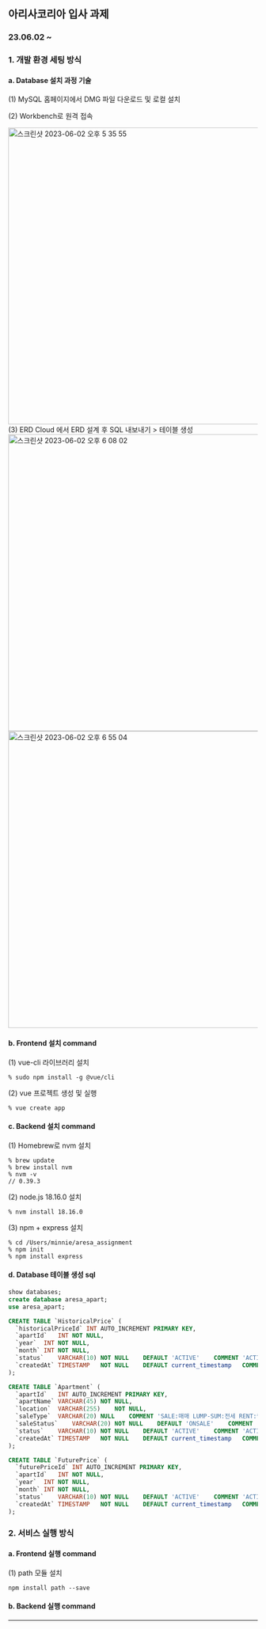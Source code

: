 ## 아리사코리아 입사 과제 
### 23.06.02 ~

### 1. 개발 환경 세팅 방식
  #### a. Database 설치 과정 기술
  (1) MySQL 홈페이지에서 DMG 파일 다운로드 및 로컬 설치

  (2) Workbench로 원격 접속 

  <img width="600" alt="스크린샷 2023-06-02 오후 5 35 55" src="https://github.com/Minnie5382/aresa_assignment/assets/97179789/43c9d738-7ca6-4c06-a8cb-f49411911c36">

<br>
  (3) ERD Cloud 에서 ERD 설계 후 SQL 내보내기 > 테이블 생성
  
  <img width="600" alt="스크린샷 2023-06-02 오후 6 08 02" src="https://github.com/Minnie5382/aresa_assignment/assets/97179789/11590dce-9a96-457a-b115-f025eb851958">
  <img width="600" alt="스크린샷 2023-06-02 오후 6 55 04" src="https://github.com/Minnie5382/aresa_assignment/assets/97179789/a35edec1-1d86-4ab3-a5d6-a41ad4e99180">
  
  #### b. Frontend 설치 command
  (1) vue-cli 라이브러리 설치
  ```
  % sudo npm install -g @vue/cli
  ```

  (2) vue 프로젝트 생성 및 실행
  ```
  % vue create app
  ```
  
  #### c. Backend 설치 command
  (1) Homebrew로 nvm 설치
  ```
  % brew update
  % brew install nvm
  % nvm -v
  // 0.39.3
  ```
  
  (2) node.js 18.16.0 설치
  ```
  % nvm install 18.16.0
  ```
  
  (3) npm + express 설치
  ```
  % cd /Users/minnie/aresa_assignment
  % npm init
  % npm install express
  ```
  
  #### d. Database 테이블 생성 sql
  ```sql
  show databases;
create database aresa_apart;
use aresa_apart;

CREATE TABLE `HistoricalPrice` (
	`historicalPriceId`	INT	AUTO_INCREMENT PRIMARY KEY,
	`apartId`	INT	NOT NULL,
	`year`	INT	NOT NULL,
	`month`	INT	NOT NULL,
	`status`	VARCHAR(10)	NOT NULL	DEFAULT 'ACTIVE'	COMMENT 'ACTIVE:활성화 INACTIVE:비활성화 DELETED:삭제됨',
	`createdAt`	TIMESTAMP	NOT NULL	DEFAULT current_timestamp	COMMENT '생성일시'
);

CREATE TABLE `Apartment` (
	`apartId`	INT	AUTO_INCREMENT PRIMARY KEY,
	`apartName`	VARCHAR(45)	NOT NULL,
	`location`	VARCHAR(255)	NOT NULL,
	`saleType`	VARCHAR(20)	NULL	COMMENT 'SALE:매매 LUMP-SUM:전세 RENT:월세',
	`saleStatus`	VARCHAR(20)	NOT NULL	DEFAULT 'ONSALE'	COMMENT 'ONSALE:분양중 SOLD:분양완료 ORDERED:거래진행중',
	`status`	VARCHAR(10)	NOT NULL	DEFAULT 'ACTIVE'	COMMENT 'ACTIVE:활성화 INACTIVE:비활성화 DELETED:삭제됨',
	`createdAt`	TIMESTAMP	NOT NULL	DEFAULT current_timestamp	COMMENT '생성일시'
);

CREATE TABLE `FuturePrice` (
	`futurePriceId`	INT	AUTO_INCREMENT PRIMARY KEY,
	`apartId`	INT	NOT NULL,
	`year`	INT	NOT NULL,
	`month`	INT	NOT NULL,
	`status`	VARCHAR(10)	NOT NULL	DEFAULT 'ACTIVE'	COMMENT 'ACTIVE:활성화 INACTIVE:비활성화 DELETED:삭제됨',
	`createdAt`	TIMESTAMP	NOT NULL	DEFAULT current_timestamp	COMMENT '생성일시'
);

  ```


### 2. 서비스 실행 방식
#### a. Frontend 실행 command
  (1) path 모듈 설치
  ```
  npm install path --save
  ```

#### b. Backend 실행 command

---
